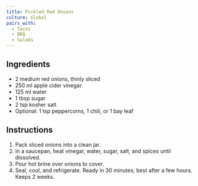 ```yaml
---
title: Pickled Red Onions
culture: Global
pairs_with:
  - Tacos
  - BBQ
  - Salads
---
```


## Ingredients
- 2 medium red onions, thinly sliced
- 250 ml apple cider vinegar
- 125 ml water
- 1 tbsp sugar
- 2 tsp kosher salt
- Optional: 1 tsp peppercorns, 1 chili, or 1 bay leaf

## Instructions
1. Pack sliced onions into a clean jar.
2. In a saucepan, heat vinegar, water, sugar, salt, and spices until dissolved.
3. Pour hot brine over onions to cover.
4. Seal, cool, and refrigerate. Ready in 30 minutes; best after a few hours. Keeps 2 weeks.
